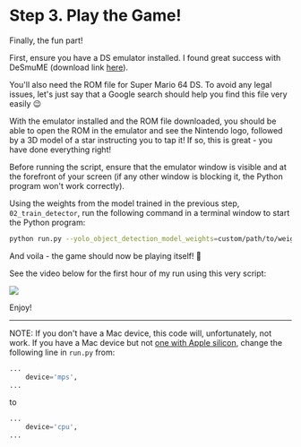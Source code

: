 # Step 3. Play the Game!

Finally, the fun part!

First, ensure you have a DS emulator installed. I found great success with DeSmuME (download link [here](https://github.com/TASEmulators/desmume/releases)).

You'll also need the ROM file for Super Mario 64 DS. To avoid any legal issues, let's just say that a Google search should help you find this file very easily 😉

With the emulator installed and the ROM file downloaded, you should be able to open the ROM in the emulator and see the Nintendo logo, followed by a 3D model of a star instructing you to tap it! If so, this is great - you have done everything right!

Before running the script, ensure that the emulator window is visible and at the forefront of your screen (if any other window is blocking it, the Python program won't work correctly).

Using the weights from the model trained in the previous step, ``02_train_detector``, run the following command in a terminal window to start the Python program:

```bash
python run.py --yolo_object_detection_model_weights=custom/path/to/weights.pt
```

And voila - the game should now be playing itself! 🎉

See the video below for the first hour of my run using this very script:

[![](https://img.youtube.com/vi/IXq1frVs8ME/0.jpg)](https://www.youtube.com/watch?v=IXq1frVs8ME)

Enjoy!

-----

NOTE: If you don't have a Mac device, this code will, unfortunately, not work. If you have a Mac device but not [one with Apple silicon](https://support.apple.com/en-us/HT211814), change the following line in ``run.py`` from:

```python
...
    device='mps',
...
```

to

```python
...
    device='cpu',
...
```

